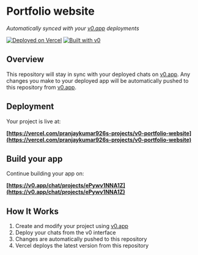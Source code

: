 # Portfolio website

*Automatically synced with your [v0.app](https://v0.app) deployments*

[![Deployed on Vercel](https://img.shields.io/badge/Deployed%20on-Vercel-black?style=for-the-badge&logo=vercel)](https://vercel.com/pranjaykumar926s-projects/v0-portfolio-website)
[![Built with v0](https://img.shields.io/badge/Built%20with-v0.app-black?style=for-the-badge)](https://v0.app/chat/projects/ePywv1NNA1Z)

## Overview

This repository will stay in sync with your deployed chats on [v0.app](https://v0.app).
Any changes you make to your deployed app will be automatically pushed to this repository from [v0.app](https://v0.app).

## Deployment

Your project is live at:

**[https://vercel.com/pranjaykumar926s-projects/v0-portfolio-website](https://vercel.com/pranjaykumar926s-projects/v0-portfolio-website)**

## Build your app

Continue building your app on:

**[https://v0.app/chat/projects/ePywv1NNA1Z](https://v0.app/chat/projects/ePywv1NNA1Z)**

## How It Works

1. Create and modify your project using [v0.app](https://v0.app)
2. Deploy your chats from the v0 interface
3. Changes are automatically pushed to this repository
4. Vercel deploys the latest version from this repository
